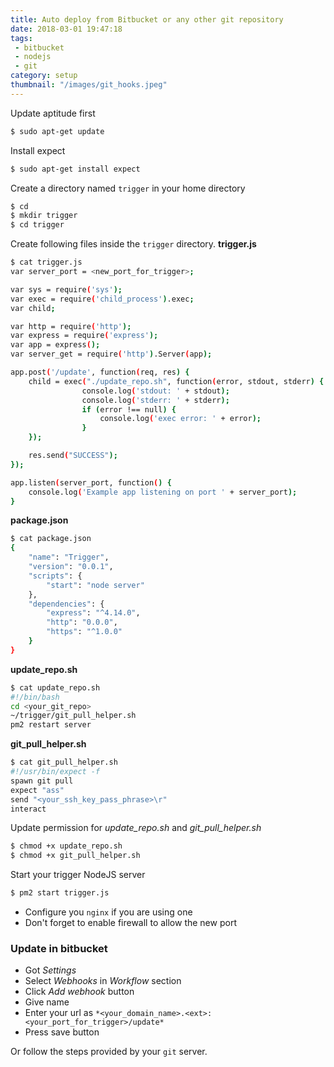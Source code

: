 ```yaml
---
title: Auto deploy from Bitbucket or any other git repository
date: 2018-03-01 19:47:18
tags:
 - bitbucket
 - nodejs
 - git
category: setup
thumbnail: "/images/git_hooks.jpeg"
---
```


Update aptitude first
```sh
$ sudo apt-get update
```

Install expect
```sh
$ sudo apt-get install expect
```

Create a directory named `trigger` in your home directory
```sh
$ cd
$ mkdir trigger
$ cd trigger
```

Create following files inside the `trigger` directory.
**trigger.js**
```sh
$ cat trigger.js
var server_port = <new_port_for_trigger>;

var sys = require('sys');
var exec = require('child_process').exec;
var child;

var http = require('http');
var express = require('express');
var app = express();
var server_get = require('http').Server(app);

app.post('/update', function(req, res) {
	child = exec("./update_repo.sh", function(error, stdout, stderr) {
				console.log('stdout: ' + stdout);
				console.log('stderr: ' + stderr);
				if (error !== null) {
					console.log('exec error: ' + error);
				}
	});

	res.send("SUCCESS");
});

app.listen(server_port, function() {
    console.log('Example app listening on port ' + server_port);
}
```

**package.json**
```sh
$ cat package.json
{
	"name": "Trigger",
	"version": "0.0.1",
	"scripts": {
		"start": "node server"
	},
	"dependencies": {
		"express": "^4.14.0",
		"http": "0.0.0",
		"https": "^1.0.0"
	}
}
```

**update_repo.sh**
```sh
$ cat update_repo.sh
#!/bin/bash
cd <your_git_repo>
~/trigger/git_pull_helper.sh
pm2 restart server
```

**git_pull_helper.sh**
```sh
$ cat git_pull_helper.sh
#!/usr/bin/expect -f
spawn git pull
expect "ass"
send "<your_ssh_key_pass_phrase>\r"
interact
```

Update permission for *update_repo.sh* and *git_pull_helper.sh*
```sh
$ chmod +x update_repo.sh
$ chmod +x git_pull_helper.sh
```

Start your trigger NodeJS server
```sh
$ pm2 start trigger.js
```

 * Configure you `nginx` if you are using one
 * Don't forget to enable firewall to allow the new port

### Update in bitbucket
 * Got *Settings*
 * Select *Webhooks* in *Workflow* section
 * Click *Add webhook* button
 * Give name
 * Enter your url as `*<your_domain_name>.<ext>:<your_port_for_trigger>/update*`
 * Press save button

Or follow the steps provided by your `git` server.
